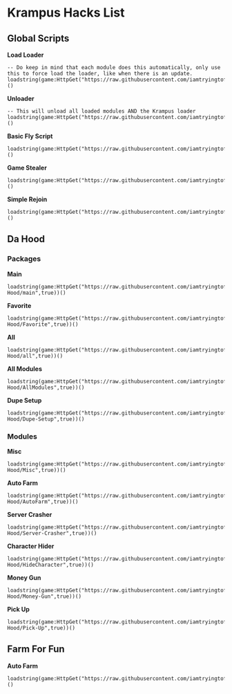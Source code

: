 # Krampus Hacks List

## Global Scripts

**Load Loader**
```
-- Do keep in mind that each module does this automatically, only use this to force load the loader, like when there is an update.
loadstring(game:HttpGet("https://raw.githubusercontent.com/iamtryingtofindname/Krampus/main/loader",true))()
```

**Unloader**
```
-- This will unload all loaded modules AND the Krampus loader
loadstring(game:HttpGet("https://raw.githubusercontent.com/iamtryingtofindname/Krampus/main/unloader",true))()
```

**Basic Fly Script**
```
loadstring(game:HttpGet("https://raw.githubusercontent.com/iamtryingtofindname/Krampus/main/dump/fly.lua"))()
```

**Game Stealer**
```
loadstring(game:HttpGet("https://raw.githubusercontent.com/iamtryingtofindname/Krampus/main/dump/stealer.lua"))()
```

**Simple Rejoin**
```
loadstring(game:HttpGet("https://raw.githubusercontent.com/iamtryingtofindname/Krampus/main/rj.lua"))()
```

## Da Hood

### Packages

**Main**
```
loadstring(game:HttpGet("https://raw.githubusercontent.com/iamtryingtofindname/Krampus/main/Da-Hood/main",true))()
```

**Favorite**
```
loadstring(game:HttpGet("https://raw.githubusercontent.com/iamtryingtofindname/Krampus/main/Da-Hood/Favorite",true))()
```

**All**
```
loadstring(game:HttpGet("https://raw.githubusercontent.com/iamtryingtofindname/Krampus/main/Da-Hood/all",true))()
```

**All Modules**
```
loadstring(game:HttpGet("https://raw.githubusercontent.com/iamtryingtofindname/Krampus/main/Da-Hood/AllModules",true))()
```

**Dupe Setup**
```
loadstring(game:HttpGet("https://raw.githubusercontent.com/iamtryingtofindname/Krampus/main/Da-Hood/Dupe-Setup",true))()
```

### Modules

**Misc**
```
loadstring(game:HttpGet("https://raw.githubusercontent.com/iamtryingtofindname/Krampus/main/Da-Hood/Misc",true))()
```

**Auto Farm**
```
loadstring(game:HttpGet("https://raw.githubusercontent.com/iamtryingtofindname/Krampus/main/Da-Hood/AutoFarm",true))()
```

**Server Crasher**
```
loadstring(game:HttpGet("https://raw.githubusercontent.com/iamtryingtofindname/Krampus/main/Da-Hood/Server-Crasher",true))()
```

**Character Hider**
```
loadstring(game:HttpGet("https://raw.githubusercontent.com/iamtryingtofindname/Krampus/main/Da-Hood/HideCharacter",true))()
```

**Money Gun**
```
loadstring(game:HttpGet("https://raw.githubusercontent.com/iamtryingtofindname/Krampus/main/Da-Hood/Money-Gun",true))()
```

**Pick Up**
```
loadstring(game:HttpGet("https://raw.githubusercontent.com/iamtryingtofindname/Krampus/main/Da-Hood/Pick-Up",true))()
```

## Farm For Fun

**Auto Farm**
```
loadstring(game:HttpGet("https://raw.githubusercontent.com/iamtryingtofindname/Krampus/main/FarmForFun/AutoFarm.lua"))()
```
